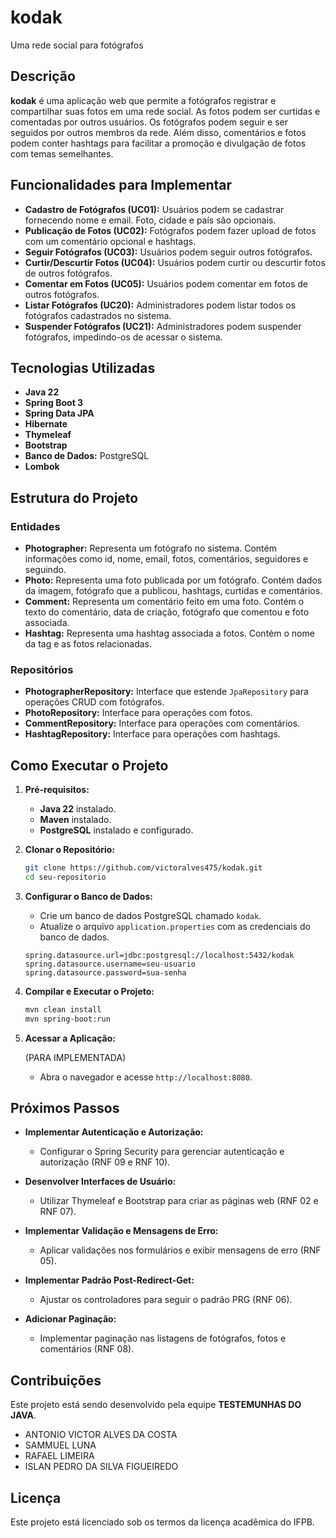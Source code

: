 # kodak
 Uma rede social para fotógrafos

## Descrição

**kodak** é uma aplicação web que permite a fotógrafos registrar e compartilhar suas fotos em uma rede social. As fotos podem ser curtidas e comentadas por outros usuários. Os fotógrafos podem seguir e ser seguidos por outros membros da rede. Além disso, comentários e fotos podem conter hashtags para facilitar a promoção e divulgação de fotos com temas semelhantes.

## Funcionalidades para Implementar

- **Cadastro de Fotógrafos (UC01):** Usuários podem se cadastrar fornecendo nome e email. Foto, cidade e país são opcionais.
- **Publicação de Fotos (UC02):** Fotógrafos podem fazer upload de fotos com um comentário opcional e hashtags.
- **Seguir Fotógrafos (UC03):** Usuários podem seguir outros fotógrafos.
- **Curtir/Descurtir Fotos (UC04):** Usuários podem curtir ou descurtir fotos de outros fotógrafos.
- **Comentar em Fotos (UC05):** Usuários podem comentar em fotos de outros fotógrafos.
- **Listar Fotógrafos (UC20):** Administradores podem listar todos os fotógrafos cadastrados no sistema.
- **Suspender Fotógrafos (UC21):** Administradores podem suspender fotógrafos, impedindo-os de acessar o sistema.

## Tecnologias Utilizadas

- **Java 22**
- **Spring Boot 3**
- **Spring Data JPA**
- **Hibernate**
- **Thymeleaf**
- **Bootstrap**
- **Banco de Dados:** PostgreSQL
- **Lombok**

## Estrutura do Projeto

### Entidades

- **Photographer:** Representa um fotógrafo no sistema. Contém informações como id, nome, email, fotos, comentários, seguidores e seguindo.
- **Photo:** Representa uma foto publicada por um fotógrafo. Contém dados da imagem, fotógrafo que a publicou, hashtags, curtidas e comentários.
- **Comment:** Representa um comentário feito em uma foto. Contém o texto do comentário, data de criação, fotógrafo que comentou e foto associada.
- **Hashtag:** Representa uma hashtag associada a fotos. Contém o nome da tag e as fotos relacionadas.

### Repositórios

- **PhotographerRepository:** Interface que estende `JpaRepository` para operações CRUD com fotógrafos.
- **PhotoRepository:** Interface para operações com fotos.
- **CommentRepository:** Interface para operações com comentários.
- **HashtagRepository:** Interface para operações com hashtags.

## Como Executar o Projeto

1. **Pré-requisitos:**

   - **Java 22** instalado.
   - **Maven** instalado.
   - **PostgreSQL** instalado e configurado.

2. **Clonar o Repositório:**

   ```bash
   git clone https://github.com/victoralves475/kodak.git
   cd seu-repositorio
   ```

3. **Configurar o Banco de Dados:**

   - Crie um banco de dados PostgreSQL chamado `kodak`.
   - Atualize o arquivo `application.properties` com as credenciais do banco de dados.

   ```properties
   spring.datasource.url=jdbc:postgresql://localhost:5432/kodak
   spring.datasource.username=seu-usuario
   spring.datasource.password=sua-senha
   ```

4. **Compilar e Executar o Projeto:**

   ```bash
   mvn clean install
   mvn spring-boot:run
   ```

5. **Acessar a Aplicação:**

   (PARA IMPLEMENTADA)
   - Abra o navegador e acesse `http://localhost:8080`.

## Próximos Passos

- **Implementar Autenticação e Autorização:**

  - Configurar o Spring Security para gerenciar autenticação e autorização (RNF 09 e RNF 10).

- **Desenvolver Interfaces de Usuário:**

  - Utilizar Thymeleaf e Bootstrap para criar as páginas web (RNF 02 e RNF 07).

- **Implementar Validação e Mensagens de Erro:**

  - Aplicar validações nos formulários e exibir mensagens de erro (RNF 05).

- **Implementar Padrão Post-Redirect-Get:**

  - Ajustar os controladores para seguir o padrão PRG (RNF 06).

- **Adicionar Paginação:**

  - Implementar paginação nas listagens de fotógrafos, fotos e comentários (RNF 08).

## Contribuições

Este projeto está sendo desenvolvido pela equipe **TESTEMUNHAS DO JAVA**.

 - ANTONIO VICTOR ALVES DA COSTA
 - SAMMUEL LUNA
 - RAFAEL LIMEIRA
 - ISLAN PEDRO DA SILVA FIGUEIREDO

## Licença

Este projeto está licenciado sob os termos da licença acadêmica do IFPB.
